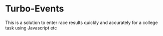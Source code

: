 # Turbo-Events
This is a solution to enter race results quickly and accurately for a college task using Javascript etc

